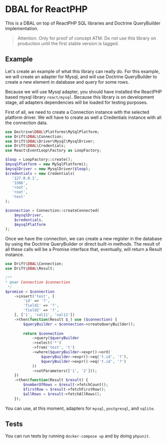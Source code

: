 # DBAL for ReactPHP

This is a DBAL on top of ReactPHP SQL libraries and Doctrine QueryBuilder
implementation.

> Attention. Only for proof of concept ATM. Do not use this library on
> production until the first stable version is tagged. 

## Example

Let's create an example of what this library can really do. For this example, we
will create an adapter for Mysql, and will use Doctrine QueryBuilder to create a
new element in database and query for some rows.

Because we will use Mysql adapter, you should have installed the ReactPHP based
mysql library `react/mysql`. Because this library is on development stage, all
adapters dependencies will be loaded for testing purposes.

First of all, we need to create a Connection instance with the selected platform
driver. We will have to create as well a Credentials instance with all the
connection data.

```php
use Doctrine\DBAL\Platforms\MySqlPlatform;
use Drift\DBAL\Connection;
use Drift\DBAL\Driver\Mysql\MysqlDriver;
use Drift\DBAL\Credentials;
use React\EventLoop\Factory as LoopFactory;

$loop = LoopFactory::create();
$mysqlPlatform = new MySqlPlatform();
$mysqlDriver = new MysqlDriver($loop);
$credentials = new Credentials(
   '127.0.0.1',
   '3306',
   'root',
   'root',
   'test'
);

$connection = Connection::createConnected(
    $mysqlDriver,
    $credentials,
    $mysqlPlatform
);
```

Once we have the connection, we can create a new register in the database by
using the Doctrine QueryBuilder or direct built-in methods. The result of all
these calls will be a Promise interface that, eventually, will return a Result
instance.

```php
use Drift\DBAL\Connection;
use Drift\DBAL\Result;

/**
* @var Connection $connection
 */
$promise = $connection
    ->insert('test', [
        'id' => '?',
        'field1' => '?',
        'field2' => '?',
    ], ['1', 'val11', 'val12'])
    ->then(function(Result $_) use ($connection) {
        $queryBuilder = $connection->createQueryBuilder();
        
        return $connection
            ->query($queryBuilder
            ->select('*')
            ->from('test', 't')
            ->where($queryBuilder->expr()->orX(
                $queryBuilder->expr()->eq('t.id', '?'),
                $queryBuilder->expr()->eq('t.id', '?')
            ))
            ->setParameters(['1', '2']));
    })
    ->then(function(Result $result) {
        $numberOfRows = $result->fetchCount();
        $firstRow = $result->fetchFirstRow();
        $allRows = $result->fetchAllRows();
    });
```

You can use, at this moment, adapters for `mysql`, `postgresql`, and `sqlite`.

## Tests

You can run tests by running `docker-compose up` and by doing `phpunit`.